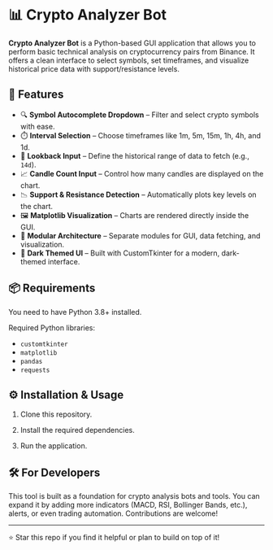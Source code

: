 # 📊 Crypto Analyzer Bot

**Crypto Analyzer Bot** is a Python-based GUI application that allows you to perform basic technical analysis on cryptocurrency pairs from Binance. It offers a clean interface to select symbols, set timeframes, and visualize historical price data with support/resistance levels.

## 🚀 Features

- 🔍 **Symbol Autocomplete Dropdown** – Filter and select crypto symbols with ease.
- ⏱️ **Interval Selection** – Choose timeframes like 1m, 5m, 15m, 1h, 4h, and 1d.
- 📅 **Lookback Input** – Define the historical range of data to fetch (e.g., `14d`).
- 📈 **Candle Count Input** – Control how many candles are displayed on the chart.
- 📉 **Support & Resistance Detection** – Automatically plots key levels on the chart.
- 🖼️ **Matplotlib Visualization** – Charts are rendered directly inside the GUI.
- 🧱 **Modular Architecture** – Separate modules for GUI, data fetching, and visualization.
- 🌙 **Dark Themed UI** – Built with CustomTkinter for a modern, dark-themed interface.

## 📦 Requirements

You need to have Python 3.8+ installed.

Required Python libraries:

- `customtkinter`
- `matplotlib`
- `pandas`
- `requests`


## ⚙️ Installation & Usage

1. Clone this repository.


2. Install the required dependencies.


3. Run the application.


## 🛠️ For Developers

This tool is built as a foundation for crypto analysis bots and tools. You can expand it by adding more indicators (MACD, RSI, Bollinger Bands, etc.), alerts, or even trading automation. Contributions are welcome!

---

⭐ Star this repo if you find it helpful or plan to build on top of it!


